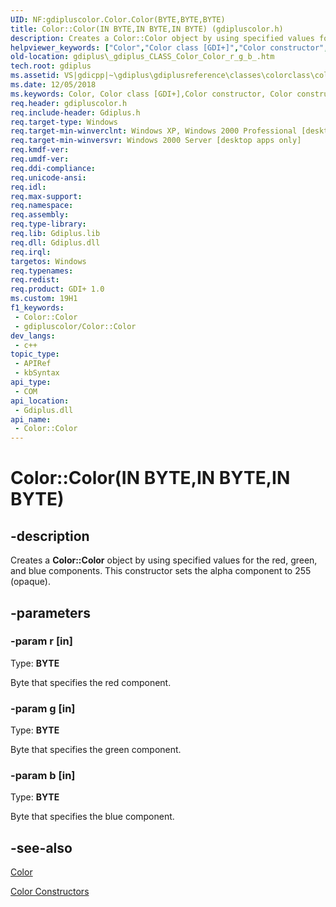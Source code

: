 ```yaml
---
UID: NF:gdipluscolor.Color.Color(BYTE,BYTE,BYTE)
title: Color::Color(IN BYTE,IN BYTE,IN BYTE) (gdipluscolor.h)
description: Creates a Color::Color object by using specified values for the red, green, and blue components. This constructor sets the alpha component to 255 (opaque).
helpviewer_keywords: ["Color","Color class [GDI+]","Color constructor","Color constructor [GDI+]","Color constructor [GDI+]","Color class","Color.Color","Color.Color(BYTE","BYTE","BYTE)","Color.Color(IN BYTE","IN BYTE","IN BYTE)","Color::Color","Color::Color(IN BYTE","IN BYTE","IN BYTE)","_gdiplus_CLASS_Color_Color_r_g_b_","gdiplus._gdiplus_CLASS_Color_Color_r_g_b_"]
old-location: gdiplus\_gdiplus_CLASS_Color_Color_r_g_b_.htm
tech.root: gdiplus
ms.assetid: VS|gdicpp|~\gdiplus\gdiplusreference\classes\colorclass\colorconstructors\color_56r_g_b.htm
ms.date: 12/05/2018
ms.keywords: Color, Color class [GDI+],Color constructor, Color constructor [GDI+], Color constructor [GDI+],Color class, Color.Color, Color.Color(BYTE,BYTE,BYTE), Color.Color(IN BYTE,IN BYTE,IN BYTE), Color::Color, Color::Color(IN BYTE,IN BYTE,IN BYTE), _gdiplus_CLASS_Color_Color_r_g_b_, gdiplus._gdiplus_CLASS_Color_Color_r_g_b_
req.header: gdipluscolor.h
req.include-header: Gdiplus.h
req.target-type: Windows
req.target-min-winverclnt: Windows XP, Windows 2000 Professional [desktop apps only]
req.target-min-winversvr: Windows 2000 Server [desktop apps only]
req.kmdf-ver: 
req.umdf-ver: 
req.ddi-compliance: 
req.unicode-ansi: 
req.idl: 
req.max-support: 
req.namespace: 
req.assembly: 
req.type-library: 
req.lib: Gdiplus.lib
req.dll: Gdiplus.dll
req.irql: 
targetos: Windows
req.typenames: 
req.redist: 
req.product: GDI+ 1.0
ms.custom: 19H1
f1_keywords:
 - Color::Color
 - gdipluscolor/Color::Color
dev_langs:
 - c++
topic_type:
 - APIRef
 - kbSyntax
api_type:
 - COM
api_location:
 - Gdiplus.dll
api_name:
 - Color::Color
---
```


# Color::Color(IN BYTE,IN BYTE,IN BYTE)


## -description

Creates a <b>Color::Color</b> object by using specified values for the red, green, and blue components. This constructor sets the alpha component to 255 (opaque).

## -parameters

### -param r [in]

Type: <b>BYTE</b>

Byte that specifies the red component.

### -param g [in]

Type: <b>BYTE</b>

Byte that specifies the green component.

### -param b [in]

Type: <b>BYTE</b>

Byte that specifies the blue component.

## -see-also

<a href="/windows/desktop/api/gdipluscolor/nl-gdipluscolor-color">Color</a>



<a href="/previous-versions/ms536243(v=vs.85)">Color Constructors</a>

